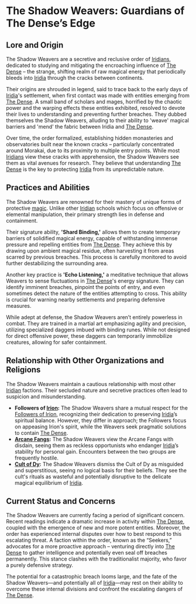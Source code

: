# The Shadow Weavers: Guardians of The Dense’s Edge

## Lore and Origin

The Shadow Weavers are a secretive and reclusive order of [Iridians](/being/species/iridian.md), dedicated to studying and mitigating the encroaching influence of [The Dense](/generated/the-dense/the-dense.md) – the strange, shifting realm of raw magical energy that periodically bleeds into [Iridia](/geography/world/iridia.md) through the cracks between continents.

Their origins are shrouded in legend, said to trace back to the early days of [Iridia](/geography/world/iridia.md)'s settlement, when first contact was made with entities emerging from [The Dense](/generated/the-dense/the-dense.md). A small band of scholars and mages, horrified by the chaotic power and the warping effects these entities exhibited, resolved to devote their lives to understanding and preventing further breaches. They dubbed themselves the Shadow Weavers, alluding to their ability to 'weave' magical barriers and 'mend' the fabric between Iridia and [The Dense](/geography/realm/the-dense.md).

Over time, the order formalized, establishing hidden monasteries and observatories built near the known cracks – particularly concentrated around Morakai, due to its proximity to multiple entry points. While most [Iridians](/being/species/iridian.md) view these cracks with apprehension, the Shadow Weavers see them as vital avenues for research. They believe that understanding [The Dense](/generated/the-dense/the-dense.md) is the key to protecting [Iridia](/geography/world/iridia.md) from its unpredictable nature.

## Practices and Abilities

The Shadow Weavers are renowned for their mastery of unique forms of protective [magic](/structure/mechanic/magic.md). Unlike other [Iridian](/being/species/iridian.md) schools which focus on offensive or elemental manipulation, their primary strength lies in defense and containment. 

Their signature ability, **'Shard Binding,'** allows them to create temporary barriers of solidified magical energy, capable of withstanding immense pressure and repelling entities from [The Dense](/generated/the-dense/the-dense.md).  They achieve this by drawing upon ambient magical residue, often harvesting it from areas scarred by previous breaches. This process is carefully monitored to avoid further destabilizing the surrounding area.

Another key practice is **'Echo Listening,'** a meditative technique that allows Weavers to sense fluctuations in [The Dense](/generated/the-dense/the-dense.md)'s energy signature. They can identify imminent breaches, pinpoint the points of entry, and even sometimes detect the nature of the entities attempting to cross. This ability is crucial for warning nearby settlements and preparing defensive measures. 

While adept at defense, the Shadow Weavers aren’t entirely powerless in combat. They are trained in a martial art emphasizing agility and precision, utilizing specialized daggers imbued with binding runes. While not designed for direct offensive power, these daggers can temporarily immobilize creatures, allowing for safer containment.

## Relationship with Other Organizations and Religions

The Shadow Weavers maintain a cautious relationship with most other [Iridian](/being/species/iridian.md) factions.  Their secluded nature and secretive practices often lead to suspicion and misunderstanding. 

*   **Followers of [Irion](/being/deity/irion.md):** The Shadow Weavers share a mutual respect for the [Followers of Irion](/structure/society/factions/followers-of-irion.md), recognizing their dedication to preserving [Iridia](/geography/world/iridia.md)’s spiritual balance. However, they differ in approach; the Followers focus on appeasing Irion's spirit, while the Weavers seek pragmatic solutions to contain [The Dense](/generated/the-dense/the-dense.md).
*   **[Arcane Fangs](/structure/society/factions/arcane-fangs.md):** The Shadow Weavers view the Arcane Fangs with disdain, seeing them as reckless opportunists who endanger [Iridia](/geography/world/iridia.md)’s stability for personal gain. Encounters between the two groups are frequently hostile.
*   **[Cult of Dy](/structure/society/factions/cult-of-dy.md):** The Shadow Weavers dismiss the Cult of Dy as misguided and superstitious, seeing no logical basis for their beliefs. They see the cult's rituals as wasteful and potentially disruptive to the delicate magical equilibrium of [Iridia](/geography/world/iridia.md).

## Current Status and Concerns

The Shadow Weavers are currently facing a period of significant concern. Recent readings indicate a dramatic increase in activity within [The Dense](/generated/the-dense/the-dense.md), coupled with the emergence of new and more potent entities.  Moreover, the order has experienced internal disputes over how to best respond to this escalating threat.  A faction within the order, known as the “Seekers,” advocates for a more proactive approach – venturing directly into [The Dense](/geography/realm/the-dense.md) to gather intelligence and potentially even seal off breaches permanently. This stance clashes with the traditionalist majority, who favor a purely defensive strategy.

The potential for a catastrophic breach looms large, and the fate of the Shadow Weavers—and potentially all of [Iridia](/geography/world/iridia.md)—may rest on their ability to overcome these internal divisions and confront the escalating dangers of [The Dense](/generated/the-dense/the-dense.md).

